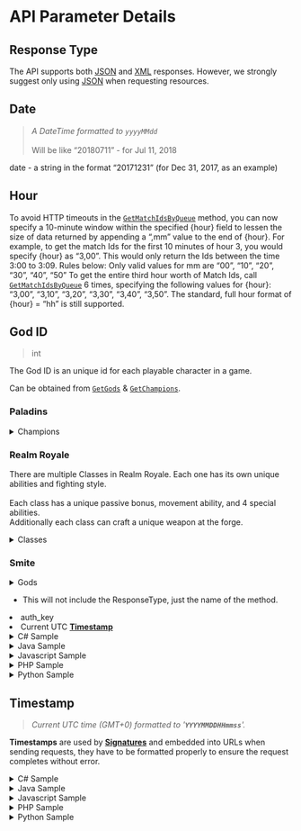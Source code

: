 
# API Parameter Details

## Response Type

The API supports both [JSON][json_website] and [XML][xml_website] responses. However, we strongly suggest only using [JSON][json_website] when requesting resources.

## Date
><i>A DateTime formatted to ``yyyyMMdd``</i><br/><br/>Will be like “20180711” - for Jul 11, 2018

date - a string in the format “20171231” (for Dec 31, 2017, as an example)

## Hour

To avoid HTTP timeouts in the [``GetMatchIdsByQueue``](#get-match-ids-by-queue) method, you can now specify a 10-minute window within the specified {hour} field to lessen the size of data returned by appending a “,mm” value to the end of {hour}. For example, to get the match Ids for the first 10 minutes of hour 3, you would specify {hour} as “3,00”.  This would only return the Ids between the time 3:00 to 3:09.  Rules below:
			Only valid values for mm are “00”, “10”, “20”, “30”, “40”, “50”
			To get the entire third hour worth of Match Ids, call [``GetMatchIdsByQueue``](#get-match-ids-by-queue) 6 times, specifying the following values for {hour}: “3,00”, “3,10”, “3,20”, “3,30”, “3,40”, “3,50”. 
			The standard, full hour format of {hour} = “hh” is still supported.

## God ID
> int

The God ID is an unique id for each playable character in a game.

Can be obtained from [``GetGods``](./../get-gods.md#get-gods) & [``GetChampions``](./../get-champions.md#get-champions).

### Paladins

<details markdown="1">
<summary>Champions</summary>

<!-- https://cms.paladins.com/wp-json/api/champion-hub/1 -->
There are currently 44 playable champions (Updated in 12-08-2019):
<table>
	<tr>
		<th>ID</th>
		<th>Name</th>
		<th>Role</th>
		<th>Title</th>
		<th>Image</th>
	</tr>
	<tr>
		<td>2205</td>
		<td>Androxus</td>
		<td>Flank</td>
		<td>The Godslayer</td>
		<td><img src="https://web2.hirez.com/paladins/champion-icons/androxus.jpg" height="64" width="64"/></td>
	</tr>
	<tr>
		<td>2404</td>
		<td>Ash</td>
		<td>Front Line</td>
		<td>The War Machine</td>
		<td><img src="https://web2.hirez.com/paladins/champion-icons/ash.jpg" height="64" width="64"/></td>
	</tr>
	<tr>
		<td>2512</td>
		<td>Atlas</td>
		<td>Front Line</td>
		<td>The Man Out of Time</td>
		<td><img src="https://web2.hirez.com/paladins/champion-icons/atlas.jpg" height="64" width="64"/></td>
	</tr>
	<tr>
		<td>2073</td>
		<td>Barik</td>
		<td>Front Line</td>
		<td>The Master Mechanic</td>
		<td><img src="https://web2.hirez.com/paladins/champion-icons/barik.jpg" height="64" width="64"/></td>
	</tr>
	<tr>
		<td>2281</td>
		<td>Bomb King</td>
		<td>Damage</td>
		<td>His Majesty</td>
		<td><img src="https://web2.hirez.com/paladins/champion-icons/bomb-king.jpg" height="64" width="64"/></td>
	</tr>
	<tr>
		<td>2147</td>
		<td>Buck</td>
		<td>Flank</td>
		<td>The Unyielding</td>
		<td><img src="https://web2.hirez.com/paladins/champion-icons/buck.jpg" height="64" width="64"/></td>
	</tr>
	<tr>
		<td>2092</td>
		<td>Cassie</td>
		<td>Damage</td>
		<td>The Hunter's Daughter</td>
		<td><img src="https://web2.hirez.com/paladins/champion-icons/cassie.jpg" height="64" width="64"/></td>
	</tr>
	<tr>
		<td>2495</td>
		<td>Dredge</td>
		<td>Damage</td>
		<td>Admiral of the Abyss</td>
		<td><img src="https://web2.hirez.com/paladins/champion-icons/dredge.jpg" height="64" width="64"/></td>
	</tr>
	<tr>
		<td>2277</td>
		<td>Drogoz</td>
		<td>Damage</td>
		<td>The Greedy</td>
		<td><img src="https://web2.hirez.com/paladins/champion-icons/drogoz.jpg" height="64" width="64"/></td>
	</tr>
	<tr>
		<td>2094</td>
		<td>Evie</td>
		<td>Flank</td>
		<td>The Winter Witch</td>
		<td><img src="https://web2.hirez.com/paladins/champion-icons/evie.jpg" height="64" width="64"/></td>
	</tr>
	<tr>
		<td>2071</td>
		<td>Fernando</td>
		<td>Front Line</td>
		<td>The Self-Appointed Knight</td>
		<td><img src="https://web2.hirez.com/paladins/champion-icons/fernando.jpg" height="64" width="64"/></td>
	</tr>
	<tr>
		<td>2491</td>
		<td>Furia</td>
		<td>Support</td>
		<td>Angel of Vengeance</td>
		<td><img src="https://web2.hirez.com/paladins/champion-icons/furia.jpg" height="64" width="64"/></td>
	</tr>
	<tr>
		<td>2093</td>
		<td>Grohk</td>
		<td>Support</td>
		<td>The Lightning Orc</td>
		<td><img src="https://web2.hirez.com/paladins/champion-icons/grohk.jpg" height="64" width="64"/></td>
	</tr>
	<tr>
		<td>2254</td>
		<td>Grover</td>
		<td>Support</td>
		<td>The Wild</td>
		<td><img src="https://web2.hirez.com/paladins/champion-icons/grover.jpg" height="64" width="64"/></td>
	</tr>
	<tr>
		<td>2509</td>
		<td>Imani</td>
		<td>Damage</td>
		<td>The Last Warder</td>
		<td><img src="https://web2.hirez.com/paladins/champion-icons/imani.jpg" height="64" width="64"/></td>
	</tr>
	<tr>
		<td>2348</td>
		<td>Inara</td>
		<td>Front Line</td>
		<td>The Stone Warden</td>
		<td><img src="https://web2.hirez.com/paladins/champion-icons/inara.jpg" height="64" width="64"/></td>
	</tr>
	<tr>
		<td>2517</td>
		<td>Io</td>
		<td>Support</td>
		<td>The Shattered Goddess</td>
		<td><img src="https://web2.hirez.com/paladins/champion-icons/io.jpg" height="64" width="64"/></td>
	</tr>
	<tr>
		<td>2431</td>
		<td>Jenos</td>
		<td>Support</td>
		<td>The Ascended</td>
		<td><img src="https://web2.hirez.com/paladins/champion-icons/jenos.jpg" height="64" width="64"/></td>
	</tr>
	<tr>
		<td>2479</td>
		<td>Khan</td>
		<td>Front Line</td>
		<td>Primus of house Aico</td>
		<td><img src="https://web2.hirez.com/paladins/champion-icons/khan.jpg" height="64" width="64"/></td>
	</tr>
	<tr>
		<td>2249</td>
		<td>Kinessa</td>
		<td>Damage</td>
		<td>The Bounty Hunter</td>
		<td><img src="https://web2.hirez.com/paladins/champion-icons/kinessa.jpg" height="64" width="64"/></td>
	</tr>
	<tr>
		<td>2493</td>
		<td>Koga</td>
		<td>Flank</td>
		<td>The Lost Hand</td>
		<td><img src="https://web2.hirez.com/paladins/champion-icons/koga.jpg" height="64" width="64"/></td>
	</tr>
	<tr>
		<td>2362</td>
		<td>Lex</td>
		<td>Flank</td>
		<td>The Hand of Justice</td>
		<td><img src="https://web2.hirez.com/paladins/champion-icons/lex.jpg" height="64" width="64"/></td>
	</tr>
	<tr>
		<td>2417</td>
		<td>Lian</td>
		<td>Damage</td>
		<td>Scion of House Aico</td>
		<td><img src="https://web2.hirez.com/paladins/champion-icons/lian.jpg" height="64" width="64"/></td>
	</tr>
	<tr>
		<td>2338</td>
		<td>Maeve</td>
		<td>Flank</td>
		<td>of Blades</td>
		<td><img src="https://web2.hirez.com/paladins/champion-icons/maeve.jpg" height="64" width="64"/></td>
	</tr>
	<tr>
		<td>2288</td>
		<td>Makoa</td>
		<td>Front Line</td>
		<td>The Ancient</td>
		<td><img src="https://web2.hirez.com/paladins/champion-icons/makoa.jpg" height="64" width="64"/></td>
	</tr>
	<tr>
		<td>2303</td>
		<td>Mal'Damba</td>
		<td>Support</td>
		<td>Wekono's Chosen</td>
		<td><img src="https://web2.hirez.com/paladins/champion-icons/maldamba.jpg" height="64" width="64"/></td>
	</tr>
	<tr>
		<td>2481</td>
		<td>Moji</td>
		<td>Flank</td>
		<td>and Friends</td>
		<td><img src="https://web2.hirez.com/paladins/champion-icons/moji.jpg" height="64" width="64"/></td>
	</tr>
	<tr>
		<td>2056</td>
		<td>Pip</td>
		<td>Support</td>
		<td>The Rogue Alchemist</td>
		<td><img src="https://web2.hirez.com/paladins/champion-icons/pip.jpg" height="64" width="64"/></td>
	</tr>
	<tr>
		<td>2528</td>
		<td>Raum</td>
		<td>Front Line</td>
		<td>Rage of the Abyss</td>
		<td><img src="https://web2.hirez.com/paladins/champion-icons/raum.jpg" height="64" width="64"/></td>
	</tr>
	<tr>
		<td>2149</td>
		<td>Ruckus</td>
		<td>Front Line</td>
		<td>The Worst of Friends</td>
		<td><img src="https://web2.hirez.com/paladins/champion-icons/ruckus.jpg" height="64" width="64"/></td>
	</tr>
	<tr>
		<td>2372</td>
		<td>Seris</td>
		<td>Support</td>
		<td>Oracle of the Abyss</td>
		<td><img src="https://web2.hirez.com/paladins/champion-icons/seris.jpg" height="64" width="64"/></td>
	</tr>
	<tr>
		<td>2307</td>
		<td>Sha Lin</td>
		<td>Damage</td>
		<td>The Desert Wind</td>
		<td><img src="https://web2.hirez.com/paladins/champion-icons/sha-lin.jpg" height="64" width="64"/></td>
	</tr>
	<tr>
		<td>2057</td>
		<td>Skye</td>
		<td>Flank</td>
		<td>The Twilight Assassin</td>
		<td><img src="https://web2.hirez.com/paladins/champion-icons/skye.jpg" height="64" width="64"/></td>
	</tr>
	<tr>
		<td>2438</td>
		<td>Strix</td>
		<td>Damage</td>
		<td>Ghost Feather</td>
		<td><img src="https://web2.hirez.com/paladins/champion-icons/strix.jpg" height="64" width="64"/></td>
	</tr>
	<tr>
		<td>2472</td>
		<td>Talus</td>
		<td>Flank</td>
		<td>of the Ska'drin</td>
		<td><img src="https://web2.hirez.com/paladins/champion-icons/talus.jpg" height="64" width="64"/></td>
	</tr>
	<tr>
		<td>2477</td>
		<td>Terminus</td>
		<td>Front Line</td>
		<td>The Fallen</td>
		<td><img src="https://web2.hirez.com/paladins/champion-icons/terminus.jpg" height="64" width="64"/></td>
	</tr>
	<tr>
		<td>2529</td>
		<td>Tiberius</td>
		<td>Damage</td>
		<td>The Weapons Master</td>
		<td><img src="https://web2.hirez.com/paladins/champion-icons/tiberius.jpg" height="64" width="64"/></td>
	</tr>
	<tr>
		<td>2322</td>
		<td>Torvald</td>
		<td>Front Line</td>
		<td>The Runic Sage</td>
		<td><img src="https://web2.hirez.com/paladins/champion-icons/torvald.jpg" height="64" width="64"/></td>
	</tr>
	<tr>
		<td>2314</td>
		<td>Tyra</td>
		<td>Damage</td>
		<td>The Untamed</td>
		<td><img src="https://web2.hirez.com/paladins/champion-icons/tyra.jpg" height="64" width="64"/></td>
	</tr>
	<tr>
		<td>2285</td>
		<td>Viktor</td>
		<td>Damage</td>
		<td>The Lone Wolf</td>
		<td><img src="https://web2.hirez.com/paladins/champion-icons/viktor.jpg" height="64" width="64"/></td>
	</tr>
	<tr>
		<td>2480</td>
		<td>Vivian</td>
		<td>Damage</td>
		<td>The Cunning</td>
		<td><img src="https://web2.hirez.com/paladins/champion-icons/vivian.jpg" height="64" width="64"/></td>
	</tr>
	<tr>
		<td>2393</td>
		<td>Willo</td>
		<td>Damage</td>
		<td>of the Summer Court</td>
		<td><img src="https://web2.hirez.com/paladins/champion-icons/willo.jpg" height="64" width="64"/></td>
	</tr>
	<tr>
		<td>2267</td>
		<td>Ying</td>
		<td>Support</td>
		<td>The Blossom</td>
		<td><img src="https://web2.hirez.com/paladins/champion-icons/ying.jpg" height="64" width="64"/></td>
	</tr>
	<tr>
		<td>2420</td>
		<td>Zhin</td>
		<td>Flank</td>
		<td>The Tyrant</td>
		<td><img src="https://web2.hirez.com/paladins/champion-icons/zhin.jpg" height="64" width="64"/></td>
	</tr>
</table>

</details>


### Realm Royale

There are multiple Classes in Realm Royale. Each one has its own unique abilities and fighting style.<br/><br/>Each class has a unique passive bonus, movement ability, and 4 special abilities.<br/>Additionally each class can craft a unique weapon at the forge.

<details markdown="1">
<summary>Classes</summary>

There are currently 4 playable classes:
<table>
	<tr>
		<th>ID</th>
		<th>Name</th>
		<th>In-Game Name</th>
		<th>Image</th>
	</tr>
	<tr>
		<td>2285</td>
		<td>Male Tank</td>
		<td>Warrior</td>
		<td><img src="./../_assets/realm-royale/class-warrior.png" height="64" width="64"/></td>
	</tr>
	<tr>
		<td>2493</td>
		<td>Female Damage</td>
		<td>Hunter</td>
		<td><img src="./../_assets/realm-royale/class-hunter.png" height="64" width="64"/></td>
	</tr>
	<tr>
		<td>2494</td>
		<td>Female Support</td>
		<td>Mage</td>
		<td><img src="./../_assets/realm-royale/class-mage.png" height="64" width="64"/></td>
	</tr>
	<tr>
		<td>2496</td>
		<td>Male Flank</td>
		<td>Assassin</td>
		<td><img src="./../_assets/realm-royale/class-assassin.png" height="64" width="64"/></td>
	</tr>
</table>

</details>

### Smite
<details markdown="1">
<summary>Gods</summary>

  <!-- https://cms.smitegame.com/wp-json/smite-api/all-gods/1 -->
  There are currently 106 playable champions (Updated in 12-08-2019):
  <table>
    <tr>
      <th>ID</th>
      <th>Name</th>
      <th>Role</th>
      <th>Title</th>
      <th>Image</th>
    </tr>
    <tr><td>3492</td><td>Achilles</td><td>Warrior</td><td>Hero of the Trojan War</td><td><img src="https://web2.hirez.com/smite/god-icons/achilles.jpg" height="64" width="64"/></td></tr>
    <tr><td>1737</td><td>Agni</td><td>Mage</td><td>God of Fire</td><td><img src="https://web2.hirez.com/smite/god-icons/agni.jpg" height="64" width="64"/></td></tr>
    <tr><td>1956</td><td>Ah Muzen Cab</td><td>Hunter</td><td>God of Bees</td><td><img src="https://web2.hirez.com/smite/god-icons/ah-muzen-cab.jpg" height="64" width="64"/></td></tr>
    <tr><td>2056</td><td>Ah Puch</td><td>Mage</td><td>Horrific God of Decay</td><td><img src="https://web2.hirez.com/smite/god-icons/ah-puch.jpg" height="64" width="64"/></td></tr>
    <tr><td>2110</td><td>Amaterasu</td><td>Warrior</td><td>The Shining Light</td><td><img src="https://web2.hirez.com/smite/god-icons/amaterasu.jpg" height="64" width="64"/></td></tr>
    <tr><td>1773</td><td>Anhur</td><td>Hunter</td><td>Slayer of Enemies</td><td><img src="https://web2.hirez.com/smite/god-icons/anhur.jpg" height="64" width="64"/></td></tr>
    <tr><td>1668</td><td>Anubis</td><td>Mage</td><td>God of the Dead</td><td><img src="https://web2.hirez.com/smite/god-icons/anubis.jpg" height="64" width="64"/></td></tr>
    <tr><td>2034</td><td>Ao Kuang</td><td>Mage</td><td>Dragon King of the Eastern Seas</td><td><img src="https://web2.hirez.com/smite/god-icons/ao-kuang.jpg" height="64" width="64"/></td></tr>
    <tr><td>1898</td><td>Aphrodite</td><td>Mage</td><td>Goddess of Beauty</td><td><img src="https://web2.hirez.com/smite/god-icons/aphrodite.jpg" height="64" width="64"/></td></tr>
    <tr><td>1899</td><td>Apollo</td><td>Hunter</td><td>God of Music</td><td><img src="https://web2.hirez.com/smite/god-icons/apollo.jpg" height="64" width="64"/></td></tr>
    <tr><td>1699</td><td>Arachne</td><td>Assassin</td><td>the Weaver</td><td><img src="https://web2.hirez.com/smite/god-icons/arachne.jpg" height="64" width="64"/></td></tr>
    <tr><td>1782</td><td>Ares</td><td>Guardian</td><td>God of War</td><td><img src="https://web2.hirez.com/smite/god-icons/ares.jpg" height="64" width="64"/></td></tr>
    <tr><td>1748</td><td>Artemis</td><td>Hunter</td><td>Goddess of the Hunt</td><td><img src="https://web2.hirez.com/smite/god-icons/artemis.jpg" height="64" width="64"/></td></tr>
    <tr><td>3336</td><td>Artio</td><td>Guardian</td><td>The Bear Goddess</td><td><img src="https://web2.hirez.com/smite/god-icons/artio.jpg" height="64" width="64"/></td></tr>
    <tr><td>1919</td><td>Athena</td><td>Guardian</td><td>Goddess of Wisdom</td><td><img src="https://web2.hirez.com/smite/god-icons/athena.jpg" height="64" width="64"/></td></tr>
    <tr><td>2037</td><td>Awilix</td><td>Assassin</td><td>Goddess of the Moon</td><td><img src="https://web2.hirez.com/smite/god-icons/awilix.jpg" height="64" width="64"/></td></tr>
    <tr><td>1809</td><td>Bacchus</td><td>Guardian</td><td>God of Wine</td><td><img src="https://web2.hirez.com/smite/god-icons/bacchus.jpg" height="64" width="64"/></td></tr>
    <tr><td>1755</td><td>Bakasura</td><td>Assassin</td><td>the Great Devourer</td><td><img src="https://web2.hirez.com/smite/god-icons/bakasura.jpg" height="64" width="64"/></td></tr>
    <tr><td>3518</td><td>Baron Samedi</td><td>Mage</td><td>God of Life and Death</td><td><img src="https://web2.hirez.com/smite/god-icons/baron-samedi.jpg" height="64" width="64"/></td></tr>
    <tr><td>1678</td><td>Bastet</td><td>Assassin</td><td>Goddess of Cats</td><td><img src="https://web2.hirez.com/smite/god-icons/bastet.jpg" height="64" width="64"/></td></tr>
    <tr><td>2047</td><td>Bellona</td><td>Warrior</td><td>Goddess of War</td><td><img src="https://web2.hirez.com/smite/god-icons/bellona.jpg" height="64" width="64"/></td></tr>
    <tr><td>2008</td><td>Cabrakan</td><td>Guardian</td><td>Destroyer of Mountains</td><td><img src="https://web2.hirez.com/smite/god-icons/cabrakan.jpg" height="64" width="64"/></td></tr>
    <tr><td>2189</td><td>Camazotz</td><td>Assassin</td><td>Deadly God of Bats</td><td><img src="https://web2.hirez.com/smite/god-icons/camazotz.jpg" height="64" width="64"/></td></tr>
    <tr><td>3419</td><td>Cerberus</td><td>Guardian</td><td>Warden of the Underworld</td><td><img src="https://web2.hirez.com/smite/god-icons/cerberus.jpg" height="64" width="64"/></td></tr>
    <tr><td>2268</td><td>Cernunnos</td><td>Hunter</td><td>The Horned God</td><td><img src="https://web2.hirez.com/smite/god-icons/cernunnos.jpg" height="64" width="64"/></td></tr>
    <tr><td>1966</td><td>Chaac</td><td>Warrior</td><td>God of Rain</td><td><img src="https://web2.hirez.com/smite/god-icons/chaac.jpg" height="64" width="64"/></td></tr>
    <tr><td>1921</td><td>Chang'e</td><td>Mage</td><td>Faerie of the Moon</td><td><img src="https://web2.hirez.com/smite/god-icons/change.jpg" height="64" width="64"/></td></tr>
    <tr><td>3509</td><td>Chernobog</td><td>Hunter</td><td>Lord of Darkness</td><td><img src="https://web2.hirez.com/smite/god-icons/chernobog.jpg" height="64" width="64"/></td></tr>
    <tr><td>2075</td><td>Chiron</td><td>Hunter</td><td>The Great Teacher</td><td><img src="https://web2.hirez.com/smite/god-icons/chiron.jpg" height="64" width="64"/></td></tr>
    <tr><td>1920</td><td>Chronos</td><td>Mage</td><td>Keeper of Time</td><td><img src="https://web2.hirez.com/smite/god-icons/chronos.jpg" height="64" width="64"/></td></tr>
    <tr><td>2319</td><td>Cu Chulainn</td><td>Warrior</td><td>Hound of Ulster</td><td><img src="https://web2.hirez.com/smite/god-icons/cu-chulainn.jpg" height="64" width="64"/></td></tr>
    <tr><td>1778</td><td>Cupid</td><td>Hunter</td><td>God of Love</td><td><img src="https://web2.hirez.com/smite/god-icons/cupid.jpg" height="64" width="64"/></td></tr>
    <tr><td>2270</td><td>Da Ji</td><td>Assassin</td><td>The Nine-Tailed Fox</td><td><img src="https://web2.hirez.com/smite/god-icons/da-ji.jpg" height="64" width="64"/></td></tr>
    <tr><td>3377</td><td>Discordia</td><td>Mage</td><td>Goddess of Strife</td><td><img src="https://web2.hirez.com/smite/god-icons/discordia.jpg" height="64" width="64"/></td></tr>
    <tr><td>2138</td><td>Erlang Shen</td><td>Warrior</td><td>The Illustrious Sage</td><td><img src="https://web2.hirez.com/smite/god-icons/erlang-shen.jpg" height="64" width="64"/></td></tr>
    <tr><td>2136</td><td>Fafnir</td><td>Guardian</td><td>The Lord of Glittering Gold</td><td><img src="https://web2.hirez.com/smite/god-icons/fafnir.jpg" height="64" width="64"/></td></tr>
    <tr><td>1843</td><td>Fenrir</td><td>Assassin</td><td>the Unbound</td><td><img src="https://web2.hirez.com/smite/god-icons/fenrir.jpg" height="64" width="64"/></td></tr>
    <tr><td>1784</td><td>Freya</td><td>Mage</td><td>Queen of the Valkyries</td><td><img src="https://web2.hirez.com/smite/god-icons/freya.jpg" height="64" width="64"/></td></tr>
    <tr><td>2269</td><td>Ganesha</td><td>Guardian</td><td>God of Success</td><td><img src="https://web2.hirez.com/smite/god-icons/ganesha.jpg" height="64" width="64"/></td></tr>
    <tr><td>1978</td><td>Geb</td><td>Guardian</td><td>God of Earth</td><td><img src="https://web2.hirez.com/smite/god-icons/geb.jpg" height="64" width="64"/></td></tr>
    <tr><td>1763</td><td>Guan Yu</td><td>Warrior</td><td>Saint of War</td><td><img src="https://web2.hirez.com/smite/god-icons/guan-yu.jpg" height="64" width="64"/></td></tr>
    <tr><td>3344</td><td>Hachiman</td><td>Hunter</td><td>Lord of the Eight Banners</td><td><img src="https://web2.hirez.com/smite/god-icons/hachiman.jpg" height="64" width="64"/></td></tr>
    <tr><td>1676</td><td>Hades</td><td>Mage</td><td>King of the Underworld</td><td><img src="https://web2.hirez.com/smite/god-icons/hades.jpg" height="64" width="64"/></td></tr>
    <tr><td>1674</td><td>He Bo</td><td>Mage</td><td>God of the Yellow River</td><td><img src="https://web2.hirez.com/smite/god-icons/he-bo.jpg" height="64" width="64"/></td></tr>
    <tr><td>1718</td><td>Hel</td><td>Mage</td><td>Goddess of the Underworld</td><td><img src="https://web2.hirez.com/smite/god-icons/hel.jpg" height="64" width="64"/></td></tr>
    <tr><td>3558</td><td>Hera</td><td>Mage</td><td>Queen of the Gods</td><td><img src="https://web2.hirez.com/smite/god-icons/hera.jpg" height="64" width="64"/></td></tr>
    <tr><td>1848</td><td>Hercules</td><td>Warrior</td><td>Champion of Rome</td><td><img src="https://web2.hirez.com/smite/god-icons/hercules.jpg" height="64" width="64"/></td></tr>
    <tr><td>3611</td><td>Horus</td><td>Warrior</td><td>The Rightful Heir</td><td><img src="https://web2.hirez.com/smite/god-icons/horus.jpg" height="64" width="64"/></td></tr>
    <tr><td>2040</td><td>Hou Yi</td><td>Hunter</td><td>Defender of the Earth</td><td><img src="https://web2.hirez.com/smite/god-icons/hou-yi.jpg" height="64" width="64"/></td></tr>
    <tr><td>1673</td><td>Hun Batz</td><td>Assassin</td><td>the Howler Monkey God</td><td><img src="https://web2.hirez.com/smite/god-icons/hun-batz.jpg" height="64" width="64"/></td></tr>
    <tr><td>1918</td><td>Isis</td><td>Mage</td><td>Goddess of Magic</td><td><img src="https://web2.hirez.com/smite/god-icons/isis.jpg" height="64" width="64"/></td></tr>
    <tr><td>2179</td><td>Izanami</td><td>Hunter</td><td>Matron of the Dead</td><td><img src="https://web2.hirez.com/smite/god-icons/izanami.jpg" height="64" width="64"/></td></tr>
    <tr><td>1999</td><td>Janus</td><td>Mage</td><td>God of Portals and Transitions</td><td><img src="https://web2.hirez.com/smite/god-icons/janus.jpg" height="64" width="64"/></td></tr>
    <tr><td>2122</td><td>Jing Wei</td><td>Hunter</td><td>The Oathkeeper</td><td><img src="https://web2.hirez.com/smite/god-icons/jing-wei.jpg" height="64" width="64"/></td></tr>
    <tr><td>3585</td><td>Jormungandr</td><td>Guardian</td><td>The World Serpent</td><td><img src="https://web2.hirez.com/smite/god-icons/jormungandr.jpg" height="64" width="64"/></td></tr>
    <tr><td>1649</td><td>Kali</td><td>Assassin</td><td>Goddess of Destruction</td><td><img src="https://web2.hirez.com/smite/god-icons/kali.jpg" height="64" width="64"/></td></tr>
    <tr><td>2066</td><td>Khepri</td><td>Guardian</td><td>The Dawn Bringer</td><td><img src="https://web2.hirez.com/smite/god-icons/khepri.jpg" height="64" width="64"/></td></tr>
    <tr><td>3565</td><td>King Arthur</td><td>Warrior</td><td>Wielder of Excalibur</td><td><img src="https://web2.hirez.com/smite/god-icons/king-arthur.jpg" height="64" width="64"/></td></tr>
    <tr><td>1677</td><td>Kukulkan</td><td>Mage</td><td>Serpent of the Nine Winds</td><td><img src="https://web2.hirez.com/smite/god-icons/kukulkan.jpg" height="64" width="64"/></td></tr>
    <tr><td>1993</td><td>Kumbhakarna</td><td>Guardian</td><td>The Sleeping Giant</td><td><img src="https://web2.hirez.com/smite/god-icons/kumbhakarna.jpg" height="64" width="64"/></td></tr>
    <tr><td>2260</td><td>Kuzenbo</td><td>Guardian</td><td>King Kappa</td><td><img src="https://web2.hirez.com/smite/god-icons/kuzenbo.jpg" height="64" width="64"/></td></tr>
    <tr><td>1797</td><td>Loki</td><td>Assassin</td><td>The Trickster God</td><td><img src="https://web2.hirez.com/smite/god-icons/loki.jpg" height="64" width="64"/></td></tr>
    <tr><td>2051</td><td>Medusa</td><td>Hunter</td><td>The Gorgon</td><td><img src="https://web2.hirez.com/smite/god-icons/medusa.jpg" height="64" width="64"/></td></tr>
    <tr><td>1941</td><td>Mercury</td><td>Assassin</td><td>Messenger of the Gods</td><td><img src="https://web2.hirez.com/smite/god-icons/mercury.jpg" height="64" width="64"/></td></tr>
    <tr><td>3566</td><td>Merlin</td><td>Mage</td><td>The Master Wizard</td><td><img src="https://web2.hirez.com/smite/god-icons/merlin.jpg" height="64" width="64"/></td></tr>
    <tr><td>1915</td><td>Ne Zha</td><td>Assassin</td><td>the Third Lotus Prince</td><td><img src="https://web2.hirez.com/smite/god-icons/ne-zha.jpg" height="64" width="64"/></td></tr>
    <tr><td>1872</td><td>Neith</td><td>Hunter</td><td>Weaver of Fate</td><td><img src="https://web2.hirez.com/smite/god-icons/neith.jpg" height="64" width="64"/></td></tr>
    <tr><td>1980</td><td>Nemesis</td><td>Assassin</td><td>Goddess of Vengeance</td><td><img src="https://web2.hirez.com/smite/god-icons/nemesis.jpg" height="64" width="64"/></td></tr>
    <tr><td>2214</td><td>Nike</td><td>Warrior</td><td>Goddess of Victory</td><td><img src="https://web2.hirez.com/smite/god-icons/nike.jpg" height="64" width="64"/></td></tr>
    <tr><td>2036</td><td>Nox</td><td>Mage</td><td>Goddess of Night</td><td><img src="https://web2.hirez.com/smite/god-icons/nox.jpg" height="64" width="64"/></td></tr>
    <tr><td>1958</td><td>Nu Wa</td><td>Mage</td><td>Guardian of Heaven</td><td><img src="https://web2.hirez.com/smite/god-icons/nu-wa.jpg" height="64" width="64"/></td></tr>
    <tr><td>1669</td><td>Odin</td><td>Warrior</td><td>The Allfather</td><td><img src="https://web2.hirez.com/smite/god-icons/odin.jpg" height="64" width="64"/></td></tr>
    <tr><td>3664</td><td>Olorun</td><td>Mage</td><td>Ruler of the Heavens</td><td><img src="https://web2.hirez.com/smite/god-icons/olorun.jpg" height="64" width="64"/></td></tr>
    <tr><td>2000</td><td>Osiris</td><td>Warrior</td><td>Broken God of the Afterlife</td><td><img src="https://web2.hirez.com/smite/god-icons/osiris.jpg" height="64" width="64"/></td></tr>
    <tr><td>3543</td><td>Pele</td><td>Assassin</td><td>Goddess of Volcanoes</td><td><img src="https://web2.hirez.com/smite/god-icons/pele.jpg" height="64" width="64"/></td></tr>
    <tr><td>3705</td><td>Persephone</td><td>Mage</td><td>Queen of the Underworld</td><td><img src="https://web2.hirez.com/smite/god-icons/persephone.jpg" height="64" width="64"/></td></tr>
    <tr><td>1881</td><td>Poseidon</td><td>Mage</td><td>God of the Oceans</td><td><img src="https://web2.hirez.com/smite/god-icons/poseidon.jpg" height="64" width="64"/></td></tr>
    <tr><td>1698</td><td>Ra</td><td>Mage</td><td>Sun God</td><td><img src="https://web2.hirez.com/smite/god-icons/ra.jpg" height="64" width="64"/></td></tr>
    <tr><td>2113</td><td>Raijin</td><td>Mage</td><td>Master of Thunder</td><td><img src="https://web2.hirez.com/smite/god-icons/raijin.jpg" height="64" width="64"/></td></tr>
    <tr><td>2002</td><td>Rama</td><td>Hunter</td><td>Seventh Avatar of Vishnu</td><td><img src="https://web2.hirez.com/smite/god-icons/rama.jpg" height="64" width="64"/></td></tr>
    <tr><td>2063</td><td>Ratatoskr</td><td>Assassin</td><td>The Sly Messenger</td><td><img src="https://web2.hirez.com/smite/god-icons/ratatoskr.jpg" height="64" width="64"/></td></tr>
    <tr><td>2065</td><td>Ravana</td><td>Assassin</td><td>Demon King of Lanka</td><td><img src="https://web2.hirez.com/smite/god-icons/ravana.jpg" height="64" width="64"/></td></tr>
    <tr><td>1988</td><td>Scylla</td><td>Mage</td><td>Horror of the Sea</td><td><img src="https://web2.hirez.com/smite/god-icons/scylla.jpg" height="64" width="64"/></td></tr>
    <tr><td>2005</td><td>Serqet</td><td>Assassin</td><td>Goddess of Venom</td><td><img src="https://web2.hirez.com/smite/god-icons/serqet.jpg" height="64" width="64"/></td></tr>
    <tr><td>3612</td><td>Set</td><td>Assassin</td><td>The Usurper</td><td><img src="https://web2.hirez.com/smite/god-icons/set.jpg" height="64" width="64"/></td></tr>
    <tr><td>2107</td><td>Skadi</td><td>Hunter</td><td>Goddess of Winter</td><td><img src="https://web2.hirez.com/smite/god-icons/skadi.jpg" height="64" width="64"/></td></tr>
    <tr><td>1747</td><td>Sobek</td><td>Guardian</td><td>God of the Nile</td><td><img src="https://web2.hirez.com/smite/god-icons/sobek.jpg" height="64" width="64"/></td></tr>
    <tr><td>2074</td><td>Sol</td><td>Mage</td><td>Goddess of the Sun</td><td><img src="https://web2.hirez.com/smite/god-icons/sol.jpg" height="64" width="64"/></td></tr>
    <tr><td>1944</td><td>Sun Wukong</td><td>Warrior</td><td>the Monkey King</td><td><img src="https://web2.hirez.com/smite/god-icons/sun-wukong.jpg" height="64" width="64"/></td></tr>
    <tr><td>2123</td><td>Susano</td><td>Assassin</td><td>God of the Summer Storm</td><td><img src="https://web2.hirez.com/smite/god-icons/susano.jpg" height="64" width="64"/></td></tr>
    <tr><td>2030</td><td>Sylvanus</td><td>Guardian</td><td>Keeper of the Wild</td><td><img src="https://web2.hirez.com/smite/god-icons/sylvanus.jpg" height="64" width="64"/></td></tr>
    <tr><td>2147</td><td>Terra</td><td>Guardian</td><td>The Earth Mother</td><td><img src="https://web2.hirez.com/smite/god-icons/terra.jpg" height="64" width="64"/></td></tr>
    <tr><td>1943</td><td>Thanatos</td><td>Assassin</td><td>Hand of Death</td><td><img src="https://web2.hirez.com/smite/god-icons/thanatos.jpg" height="64" width="64"/></td></tr>
    <tr><td>2226</td><td>The Morrigan</td><td>Mage</td><td>Phantom Queen</td><td><img src="https://web2.hirez.com/smite/god-icons/the-morrigan.jpg" height="64" width="64"/></td></tr>
    <tr><td>1779</td><td>Thor</td><td>Assassin</td><td>God of Thunder</td><td><img src="https://web2.hirez.com/smite/god-icons/thor.jpg" height="64" width="64"/></td></tr>
    <tr><td>2203</td><td>Thoth</td><td>Mage</td><td>Arbiter of the Damned</td><td><img src="https://web2.hirez.com/smite/god-icons/thoth.jpg" height="64" width="64"/></td></tr>
    <tr><td>1924</td><td>Tyr</td><td>Warrior</td><td>the Lawgiver</td><td><img src="https://web2.hirez.com/smite/god-icons/tyr.jpg" height="64" width="64"/></td></tr>
    <tr><td>1991</td><td>Ullr</td><td>Hunter</td><td>The Glorious One</td><td><img src="https://web2.hirez.com/smite/god-icons/ullr.jpg" height="64" width="64"/></td></tr>
    <tr><td>1723</td><td>Vamana</td><td>Warrior</td><td>Fifth Avatar of Vishnu</td><td><img src="https://web2.hirez.com/smite/god-icons/vamana.jpg" height="64" width="64"/></td></tr>
    <tr><td>1869</td><td>Vulcan</td><td>Mage</td><td>Smith of the Gods</td><td><img src="https://web2.hirez.com/smite/god-icons/vulcan.jpg" height="64" width="64"/></td></tr>
    <tr><td>1864</td><td>Xbalanque</td><td>Hunter</td><td>Hidden Jaguar Sun</td><td><img src="https://web2.hirez.com/smite/god-icons/xbalanque.jpg" height="64" width="64"/></td></tr>
    <tr><td>2072</td><td>Xing Tian</td><td>Guardian</td><td>The Relentless</td><td><img src="https://web2.hirez.com/smite/god-icons/xing-tian.jpg" height="64" width="64"/></td></tr>
    <tr><td>3811</td><td>Yemoja</td><td>Guardian</td><td>Goddess of Rivers</td><td><img src="https://web2.hirez.com/smite/god-icons/yemoja.jpg" height="64" width="64"/></td></tr>
    <tr><td>1670</td><td>Ymir</td><td>Guardian</td><td>Father of the Frost Giants</td><td><img src="https://web2.hirez.com/smite/god-icons/ymir.jpg" height="64" width="64"/></td></tr>
    <tr><td>1672</td><td>Zeus</td><td>Mage</td><td>God of the Sky</td><td><img src="https://web2.hirez.com/smite/god-icons/zeus.jpg" height="64" width="64"/></td></tr>
    <tr><td>1926</td><td>Zhong Kui</td><td>Mage</td><td>the Demon Queller</td><td><img src="https://web2.hirez.com/smite/god-icons/zhong-kui.jpg" height="64" width="64"/></td></tr>
  </table>
</details>
<!--
	template = """<details markdown="1">
	<summary>Gods</summary>

	There are currently {LEN} playable champions (Updated in 12-08-2019):
	<table>
		<tr>
      <th>ID</th>
      <th>Name</th>
      <th>Role</th>
      <th>Title</th>
      <th>Image</th>
    </tr>
    {GODS}
  </table>
</details>
"""
import requests

def fix_name(o):
  return str(o).replace(' ', '-').replace("'", '').lower()
def create_value(_):
  return '<tr><td>{}</td><td>{}</td><td>{}</td><td>{}</td><td><img src="https://web2.hirez.com/smite/god-icons/{}.jpg" height="64" width="64"/></td></tr>'.format(_.get('id'), _.get('god_name_EN'), _.get('role_EN')[1:], _.get('title'), fix_name(_.get("god_name_EN")))
_json_ = [f'{create_value(_)}' for _ in requests.get('https://cms.smitegame.com/wp-json/smite-api/all-gods/1').json() or {} if _]
__ = template.format(GODS='\n    '.join(_json_), LEN=str(len(_json_)))
try:
  #https://stackoverflow.com/a/25476462
  from Tkinter import Tk
except ImportError:
  from tkinter import Tk
finally:
  r = Tk()
  r.withdraw()
  r.clipboard_clear()
  r.clipboard_append(__)
  r.update() # now it stays on the clipboard after the window is closed
  r.destroy()
  import sys
  sys.exit(0)
-->

## Language
><i>The language Id that you want results returned in. Default is 1.</i>

Valid values:
<table>
	<tr>
		<th>ID</th>
		<th>Language</th>
	</tr>
	<tr>
		<td>1</td>
		<td>English</td>
	</tr>
	<tr>
		<td>2</td>
		<td>German</td>
	</tr>
	<tr>
		<td>3</td>
		<td>French</td>
	</tr>
	<tr>
		<td>5</td>
		<td>Chinese</td>
	</tr>
	<tr>
		<td>7</td>
		<td>Spanish</td>
	</tr>
	<tr>
		<td>9</td>
		<td>Spanish (Latin America)</td>
	</tr>
	<tr>
		<td>10</td>
		<td>Portuguese</td>
	</tr>
	<tr>
		<td>11</td>
		<td>Russian</td>
	</tr>
	<tr>
		<td>12</td>
		<td>Polish</td>
	</tr>
	<tr>
		<td>13</td>
		<td>Turkish</td>
	</tr>
</table>

## Match ID

><i>The id of a match.</i><br/>

The Match ID is an unique id for each map that’s created by the server for a set of players.

Can be obtained from [``GetMatchHistory``](./../get-match-history.md#get-match-history), [``GetMatchIdsByQueue``](./../get-match-ids-by-queue.md#get-match-ids-by-queue), [``GetPlayerMatchHistory``](./../get-player-match-history.md#get-player-match-history), [``GetPlayerMatchHistoryAfterDateTime``](./../get-player-match-history-after-datetim.md#get-player-match-history-after-datetime), [``GetPlayerStatus``](./../get-player-status.md#get-player-status), [``GetPlayerMatchHistoryAfterDateTime``](./../get-player-match-history-after-datetim.md#get-player-match-history-after-datetime) & [``GetTopMatches``](./../get-top-matches.md#get-top-matches).

## Player

This may either be:

### Player Name
> string

This is the Player Name.

### Player ID
> int

The Player ID is an unique id for each player that's is created and internally stored by Hi-Rez.

Can be obtained from [``GetPlayer``](./../get-player.md#get-player) & [``GetTopMatches``](./../get-top-matches.md#get-top-matches).

This is the Player ID. The player_id (available to API developers via the /getplayer API method).

### Portal User Id
The (usually) 3rd-Party identifier for a Portal.  Examples:  Steam ID, PS4 GamerTag, Xbox GamerTag, Switch GamerTag.

### Steam ID
> int

This is the Player Steam ID.

### Gamer Tag
Typically an alphanumeric descriptor of an individual on a [Portal](#portal-id). This value might not be unique depending on [Portal](#portal-id).

## Portal
> int

A “Portal” is a gateway into our games via an identifier.  In the past it would have been synonymous with a hardware platform... but because of gateways such as “Steam” it is more than just a hardware platform.

Represents Platform as follows:
<table>
  <tr>
    <th>ID</th>
    <th>Platform</th>
		<th>Image</th>
  </tr>
  <tr>
  	<td>1</td>
  	<td>Hi-Rez</td>
		<td><img src="./../_assets/logos/hirez.png" height="32" width="32"/></td>
  </tr>
  <tr>
  	<td>5</td>
  	<td>Steam</td>
		<td><img src="./../_assets/logos/steam.png" height="32" width="32"/></td>
  </tr>
  <tr>
  	<td>9</td>
  	<td>PS4</td>
		<td><img src="./../_assets/logos/psn.png" height="32" width="32"/></td>
  </tr>
  <tr>
  	<td>10</td>
  	<td>Xbox</td>
		<td><img src="./../_assets/logos/xbox.png" height="32" width="32"/></td>
  </tr>
  <tr>
  	<td>14</td>
  	<td>Mixer</td>
		<td><img src="./../_assets/logos/mixer.png" height="32" width="32"/></td>
  </tr>
  <tr>
  	<td>22</td>
  	<td>Nintendo Switch</td>
		<td><img src="./../_assets/logos/nintendo-switch-black.png" height="32" width="32"/></td>
  </tr>
  <tr>
  	<td>25</td>
  	<td>Discord</td>
		<td><img src="./../_assets/logos/discord.png" height="32" width="32"/></td>
  </tr>
</table>

## Platform type

Windows = 1
Mac = 2
Xbox_Nintendo = 3
PSN = 4
#9: ????? #10: ?????


## Season
The season of a league. Starts at 1 and increases by 1 for each calendar year.  As of 2017-02-01 we are currently on season 4.

## League Tier

Valid values:
<table>
  <tr>
    <th>ID</th>
    <th>Description</th>
		<th>Image</th>
  </tr>
  <tr>
    <td>0</td>
    <td>Unranked</td>
    <td><img src="./../_assets/paladins/league-tier/0.png" height="32" width="32"/></td>
  </tr>
  <tr>
    <td>1</td>
    <td>Bronze V</td>
    <td><img src="./../_assets/paladins/league-tier/1.png" height="32" width="32"/></td>
  </tr>
  <tr>
    <td>2</td>
    <td>Bronze IV</td>
    <td><img src="./../_assets/paladins/league-tier/2.png" height="32" width="32"/></td>
  </tr>
  <tr>
    <td>3</td>
    <td>Bronze III</td>
    <td><img src="./../_assets/paladins/league-tier/3.png" height="32" width="32"/></td>
  </tr>
  <tr>
    <td>4</td>
    <td>Bronze II</td>
    <td><img src="./../_assets/paladins/league-tier/4.png" height="32" width="32"/></td>
  </tr>
  <tr>
    <td>5</td>
    <td>Bronze I</td>
    <td><img src="./../_assets/paladins/league-tier/5.png" height="32" width="32"/></td>
  </tr>
  <tr>
    <td>6</td>
    <td>Silver V</td>
    <td><img src="./../_assets/paladins/league-tier/6.png" height="32" width="32"/></td>
  </tr>
  <tr>
    <td>7</td>
    <td>Silver IV</td>
    <td><img src="./../_assets/paladins/league-tier/7.png" height="32" width="32"/></td>
  </tr>
  <tr>
    <td>8</td>
    <td>Silver III</td>
    <td><img src="./../_assets/paladins/league-tier/8.png" height="32" width="32"/></td>
  </tr>
  <tr>
    <td>9</td>
    <td>Silver II</td>
    <td><img src="./../_assets/paladins/league-tier/9.png" height="32" width="32"/></td>
  </tr>
  <tr>
    <td>10</td>
    <td>Silver I</td>
    <td><img src="./../_assets/paladins/league-tier/10.png" height="32" width="32"/></td>
  </tr>
  <tr>
    <td>11</td>
    <td>Gold V</td>
    <td><img src="./../_assets/paladins/league-tier/11.png" height="32" width="32"/></td>
  </tr>
  <tr>
    <td>12</td>
    <td>Gold IV</td>
    <td><img src="./../_assets/paladins/league-tier/12.png" height="32" width="32"/></td>
  </tr>
  <tr>
    <td>13</td>
    <td>Gold III</td>
    <td><img src="./../_assets/paladins/league-tier/13.png" height="32" width="32"/></td>
  </tr>
  <tr>
    <td>14</td>
    <td>Gold II</td>
    <td><img src="./../_assets/paladins/league-tier/14.png" height="32" width="32"/></td>
  </tr>
  <tr>
    <td>15</td>
    <td>Gold I</td>
    <td><img src="./../_assets/paladins/league-tier/15.png" height="32" width="32"/></td>
  </tr>
  <tr>
    <td>16</td>
    <td>Platinum V</td>
    <td><img src="./../_assets/paladins/league-tier/16.png" height="32" width="32"/></td>
  </tr>
  <tr>
    <td>17</td>
    <td>Platinum IV</td>
    <td><img src="./../_assets/paladins/league-tier/17.png" height="32" width="32"/></td>
  </tr>
  <tr>
    <td>18</td>
    <td>Platinum III</td>
    <td><img src="./../_assets/paladins/league-tier/18.png" height="32" width="32"/></td>
  </tr>
  <tr>
    <td>19</td>
    <td>Platinum II</td>
    <td><img src="./../_assets/paladins/league-tier/19.png" height="32" width="32"/></td>
  </tr>
  <tr>
    <td>20</td>
    <td>Platinum I</td>
    <td><img src="./../_assets/paladins/league-tier/20.png" height="32" width="32"/></td>
  </tr>
  <tr>
    <td>21</td>
    <td>Diamond V</td>
    <td><img src="./../_assets/paladins/league-tier/21.png" height="32" width="32"/></td>
  </tr>
  <tr>
    <td>22</td>
    <td>Diamond IV</td>
    <td><img src="./../_assets/paladins/league-tier/22.png" height="32" width="32"/></td>
  </tr>
  <tr>
    <td>23</td>
    <td>Diamond III</td>
    <td><img src="./../_assets/paladins/league-tier/23.png" height="32" width="32"/></td>
  </tr>
  <tr>
    <td>24</td>
    <td>Diamond II</td>
    <td><img src="./../_assets/paladins/league-tier/24.png" height="32" width="32"/></td>
  </tr>
  <tr>
    <td>25</td>
    <td>Diamond I</td>
    <td><img src="./../_assets/paladins/league-tier/25.png" height="32" width="32"/></td>
  </tr>
  <tr>
    <td>26</td>
    <td>Master</td>
    <td><img src="./../_assets/paladins/league-tier/26.png" height="32" width="32"/></td>
  </tr>
  <tr>
    <td>27</td>
    <td>Grandmaster</td>
    <td><img src="./../_assets/paladins/league-tier/27.png" height="32" width="32"/></td>
  </tr>
</table>


## Status

Represents Player Status as follows:
<table>
  <tr>
    <th>ID</th>
    <th>Type</th>
    <th>Description</th>
  </tr>
  <tr>
  	<td>0</td>
  	<td>Offline</td>
  	<td></td>
  </tr>
  <tr>
  	<td>1</td>
  	<td>In Lobby</td>
  	<td>Basically anywhere except god selection or in game.</td>
  </tr>
  <tr>
  	<td>2</td>
  	<td>God Selection</td>
  	<td>Player has accepted match and is selecting god before start of game.</td>
  </tr>
  <tr>
  	<td>3</td>
  	<td>In Game</td>
  	<td>Match has started.</td>
  </tr>
  <tr>
  	<td>4</td>
  	<td>Online</td>
  	<td>Player is logged in, but may be blocking broadcast of player state.</td>
  </tr>
  <tr>
  	<td>5</td>
  	<td>Unknown</td>
  	<td>Player not found.</td>
  </tr>
</table>


## Signature
><i>A MD5 hash of (dev_id + method + auth_key + [Timestamp](#timestamp.md))</i>

A distinct signature is required for each API method called.

Actually the auth_key isn't passed directly, but instead embedded and hashed in another parameter (Signature).

The Signature is created by concatenating several fields and then hashing the result with an MD5 algorithm. The components of this hash are (in order):
- dev_id
- Method
  - Which “method” means the resource you want to retrieve data (eg, “createsession”)
  <!-- The method name being called -->
  - This will not include the ResponseType, just the name of the method.
- auth_key
- Current UTC [**Timestamp**](https://github.com/luissilva1044894/PaladinsAPI-demo/blob/master/getting-started/Timestamp.md)

<details>
 <summary>C# Sample</summary>

```csharp
private static string GetMD5Hash(string input) {
  using (var md5 = System.Security.Cryptography.MD5.Create()) {
    var bytes = md5.ComputeHash(System.Text.Encoding.UTF8.GetBytes(input));
    var stringBuilder = new System.Text.StringBuilder();
    foreach (byte b in bytes)
      stringBuilder.Append(b.ToString("x2").ToLower());
    return stringBuilder.ToString();
  }
}
public string generateSignature(int devId, string method, string authKey, string timestamp) {
  return GetMD5Hash(devKey + method + authKey + timestamp);
}
var signature = generateSignature(1004, "createsession", "23DF3C7E9BD14D84BF892AD206B6755C", getTimestamp());
```
</details>

<details>
 <summary>Java Sample</summary>

```java
private static String generateSignature(int devId, String authKey, String method, String timestamp) {
  String templateSignature = devId + method + authKey + timestamp;
  StringBuilder signatureBuilder = new StringBuilder();
  try {
    MessageDigest md = MessageDigest.getInstance("MD5");
    md.update (templateSignature.getBytes());
    byte [] bytes = md.digest();

    for (byte b : bytes) {
      String hex = Integer.toHexString(0xff & b);
      if (hex.length () == 1)
        signatureBuilder.append("0");
      signatureBuilder.append(hex);
    }
  } catch (NoSuchAlgorithmException e) {
    e.printStackTrace();
  }

  return signatureBuilder.toString();
}

public final String signature = generateSignature(1004, "createsession", "23DF3C7E9BD14D84BF892AD206B6755C", getTimestamp());
```
</details>

<details>
 <summary>Javascript Sample</summary>

```js
const md5 = require("md5");
function generateSignature(devId, method, authKey, timestamp) {
  return md5(`${devId}${method}${apiKey}${timestamp}`);
}
var signature = generateSignature(1004, "createsession", "23DF3C7E9BD14D84BF892AD206B6755C", getTimestamp());
```
</details>

<details>
 <summary>PHP Sample</summary>

```php
private function getSignature($devId, $method, $authKey, $timestamp) {
    return md5($devId . $method . $authKey . $timestamp);
}
```
</details>

<details>
 <summary>Python Sample</summary>

```python
from hashlib import md5 as GetMD5Hash
def __encode__(_input, encodeType="utf-8"):
  return str(_input).encode(encodeType)
def generateSignature(devId, method, authKey, timestamp):
  return GetMD5Hash(__encode__("{0}{1}{2}{3}".format(devId, method, authKey, timestamp)).hexdigest()
signature = generateSignature(1004, "createsession", "23DF3C7E9BD14D84BF892AD206B6755C", getTimestamp());
```
</details>


## Timestamp
><i>Current UTC time (GMT+0) formatted to '**``YYYYMMDDHHmmss``**'.</i>

**Timestamps** are used by [**Signatures**](#signatures.md) and embedded into URLs when sending requests, they have to be formatted properly to ensure the request completes without error.

<details>
 <summary>C# Sample</summary>

```csharp
public static string getTimestamp(string tmFormat="yyyyMMddHHmmss") {
  return System.DateTime.UtcNow.ToString(tmFormat);
}
var timestamp = getTimeStamp();
```
</details>

<details>
 <summary>Java Sample</summary>

```java
private static String getTimestamp() {
  SimpleDateFormat sdf = new SimpleDateFormat("yyyyMMddHHmmss");
  sdf.setTimeZone(new SimpleTimeZone(SimpleTimeZone.UTC_TIME, "UTC"));
  return sdf.format(new Date());
}
public final String timestamp = getTimestamp();
```
</details>


<details>
 <summary>Javascript Sample</summary>

```js
const moment = require("moment");
function getTimestamp() {
  return moment.utc().format("YYYYMMDDHHmmss");
}
var timestamp = getTimeStamp();
```
</details>

<details>
 <summary>PHP Sample</summary>

```php
private function getTimestamp() {
  return Carbon::now()->format('Ymdhis');
}
```
</details>

<details>
 <summary>Python Sample</summary>

```Python
def getTimestamp(tmFormat="%Y%m%d%H%M%S"):
  from datetime import datetime
  return datetime.utcnow().strftime(tmFormat)
timeStamp = getTimeStamp()
```
</details>

[json_website]: https://json.org/ "Visit json.org"
[xml_website]: https://www.w3.org/XML/ "Visit w3.org/XML"
